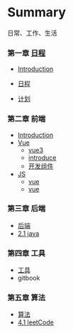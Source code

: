 # Summary

日常、工作、生活

### 第一章 [日程](source/_posts/schedule/README.md)

* [Introduction](README.md)

* [日程](source/_posts/schedule/README.md)
* [计划](source/_posts/schedule/README.md)


###  第二章 前端
* [Introduction](source/_posts/front/README.md)
* [Vue](source/_posts/front/vue/README.md)
  * [vue3](source/_posts/front/vue/Vue3.md)
  * [introduce](source/_posts/front/vue/introduce.md)
  * [开发组件](source/_posts/front/vue/DevelopComponents.md)
* [JS](source/_posts/front/js/README.md)
  * [vue](source/_posts/front/README1.md)
  * [vue](source/_posts/front/README6.md)

### 第三章 后端
* [后端](source/_post/backend/README.md)
* [2.1 java](source/_posts/backend/2.java/README.md#feedback)


###  第四章 工具
* [工具](source/_posts/utils/README.md)
* gitbook


### 第五章 算法
* [算法](source/_posts/1.leetcode/README.md)
*  [4.1 leetCode](source/_posts/Algorithm/README.md#gitbook)




















